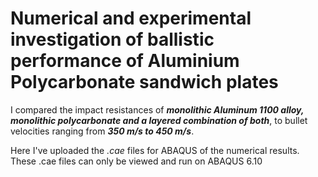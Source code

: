 # Numerical and experimental investigation of ballistic performance of Aluminium Polycarbonate sandwich plates

I compared the impact resistances of ***monolithic Aluminum 1100 alloy, monolithic polycarbonate and a layered combination of both***, to bullet velocities ranging from ***350 m/s to 450 m/s***.

Here I've uploaded the *.cae* files for ABAQUS of the numerical results. These .cae files can only be viewed and run on ABAQUS 6.10
